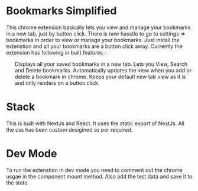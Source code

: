 <H1>Bookmarks Simplified</H1>
This chrome extension basically lets you view and manage your bookmarks in a new tab, just by button click.
There is now hasstle to go to settings => bookmarks in order to view or manage your bookmarks.
Just install the extenstion and all your bookmarks are a button click away.
Currently the extension has following in built features :
<ul>
   <l1>Displays all your saved bookmarks in a new tab.</li>
   <l1>Lets you View, Search and Delete bookmarks.</li>
   <l1>Automatically updates the view when you add or delete a bookmark in chrome.</li>
   <l1>Keeps your default new tab view as it is and only renders on a button click.</li>
</ul>

<H1>Stack</H1>
This is built with NextJs and React. It uses the static export of NextJs.
All the css has been custom desigined as per required.

<H1>Dev Mode</H1>
To run the extenstion in dev mode you need to comment out the chrome usgae in the component mount method.
Also add the test data and save it to the state.
